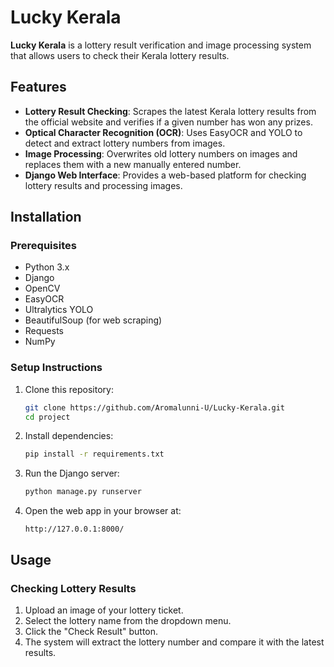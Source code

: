 # Lucky Kerala

**Lucky Kerala** is a lottery result verification and image processing system that allows users to check their Kerala lottery results.

## Features

- **Lottery Result Checking**: Scrapes the latest Kerala lottery results from the official website and verifies if a given number has won any prizes.
- **Optical Character Recognition (OCR)**: Uses EasyOCR and YOLO to detect and extract lottery numbers from images.
- **Image Processing**: Overwrites old lottery numbers on images and replaces them with a new manually entered number.
- **Django Web Interface**: Provides a web-based platform for checking lottery results and processing images.

## Installation

### Prerequisites
- Python 3.x
- Django
- OpenCV
- EasyOCR
- Ultralytics YOLO
- BeautifulSoup (for web scraping)
- Requests
- NumPy

### Setup Instructions
1. Clone this repository:
   ```bash
   git clone https://github.com/Aromalunni-U/Lucky-Kerala.git
   cd project
   ```
2. Install dependencies:
   ```bash
   pip install -r requirements.txt
   ```
3. Run the Django server:
   ```bash
   python manage.py runserver
   ```
4. Open the web app in your browser at:
   ```
   http://127.0.0.1:8000/
   ```

## Usage

### Checking Lottery Results
1. Upload an image of your lottery ticket.
2. Select the lottery name from the dropdown menu.
3. Click the "Check Result" button.
4. The system will extract the lottery number and compare it with the latest results.

